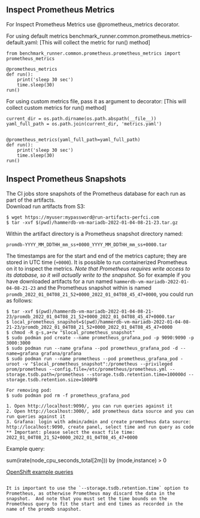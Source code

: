 
## Inspect Prometheus Metrics

For Inspect Prometheus Metrics use @prometheus_metrics decorator.

For using default metrics benchmark_runner.common.prometheus.metrics-default.yaml:
[This will collect the metric for run() method]
```
from benchmark_runner.common.prometheus.prometheus_metrics import prometheus_metrics

@prometheus_metrics
def run():
    print('sleep 30 sec')
    time.sleep(30)
run()
```

For using custom metrics file, pass it as argument to decorator:
[This will collect custom metrics for run() method]
```
current_dir = os.path.dirname(os.path.abspath(__file__))
yaml_full_path = os.path.join(current_dir, 'metrics.yaml')


@prometheus_metrics(yaml_full_path=yaml_full_path)
def run():
    print('sleep 30 sec')
    time.sleep(30)
run()
```

## Inspect Prometheus Snapshots

The CI jobs store snapshots of the Prometheus database for each run as part of the artifacts.  
Download run artifacts from S3:
```
$ wget https://myuser:mypassword@run-artifacts-perfci.com
$ tar -xvf $(pwd)/hammerdb-vm-mariadb-2022-01-04-08-21-23.tar.gz

```
Within the artifact directory is a Prometheus snapshot directory named:

```
promdb-YYYY_MM_DDTHH_mm_ss+0000_YYYY_MM_DDTHH_mm_ss+0000.tar
```

The timestamps are for the start and end of the metrics capture; they
are stored in UTC time (`+0000`).  It is possible to run containerized
Prometheus on it to inspect the metrics.  *Note that Prometheus
requires write access to its database, so it will actually write to
the snapshot.* So for example if you have downloaded artifacts for a
run named `hammerdb-vm-mariadb-2022-01-04-08-21-23` and the Prometheus
snapshot within is named
`promdb_2022_01_04T08_21_52+0000_2022_01_04T08_45_47+0000`, you could run as follows:

```
$ tar -xvf $(pwd)/hammerdb-vm-mariadb-2022-01-04-08-21-23/promdb_2022_01_04T08_21_52+0000_2022_01_04T08_45_47+0000.tar
$ local_prometheus_snapshot=$(pwd)/hammerdb-vm-mariadb-2022-01-04-08-21-23/promdb_2022_01_04T08_21_52+0000_2022_01_04T08_45_47+0000
$ chmod -R g-s,a+rw "$local_prometheus_snapshot"
$ sudo podman pod create --name prometheus_grafana_pod -p 9090:9090 -p 3000:3000
$ sudo podman run --name grafana --pod prometheus_grafana_pod -d --name=grafana grafana/grafana
$ sudo podman run --name prometheus --pod prometheus_grafana_pod -uroot -v "$local_prometheus_snapshot":/prometheus --privileged prom/prometheus --config.file=/etc/prometheus/prometheus.yml --storage.tsdb.path=/prometheus --storage.tsdb.retention.time=100000d --storage.tsdb.retention.size=1000PB

For removing pod:
$ sudo podman pod rm -f prometheus_grafana_pod

1. Open http://localhost:9090/, you can run queries against it
2. Open http://localhost:3000/, add prometheus data source and you can run queries against it
3. Grafana: login with admin/admin and create prometheus data source: http://localhost:9090, create panel, select time and run query as code
** Important: please select the exact file time: 2022_01_04T08_21_52+0000_2022_01_04T08_45_47+0000

```
Example query: 

sum(irate(node_cpu_seconds_total[2m])) by (mode,instance) > 0

[OpenShift example queries](https://github.com/redhat-performance/benchmark-runner/blob/main/benchmark_runner/common/prometheus/metrics-default.yaml)

```

It is important to use the `--storage.tsdb.retention.time` option to
Prometheus, as otherwise Prometheus may discard the data in the
snapshot.  And note that you must set the time bounds on the
Prometheus query to fit the start and end times as recorded in the
name of the promdb snapshot.
